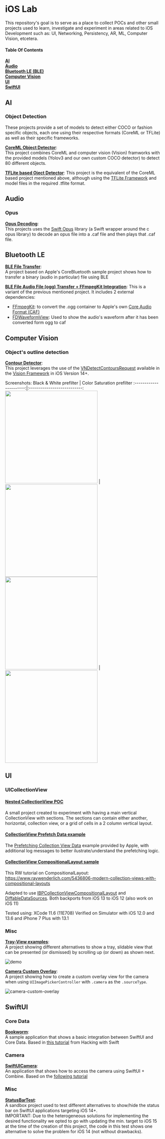 # iOS Lab
This repository's goal is to serve as a place to collect POCs and other small projects used to learn, investigate and experiment in areas related to iOS Development such as: UI, Networking, Persistency, AR, ML, Computer Vision, etcetera.

#### Table Of Contents
**[AI](#ai)**<br>
**[Audio](#audio)**<br>
**[Bluetooth LE (BLE)](#bluetooth-le)**<br>
**[Computer Vision](#computer-vision)**<br>
**[UI](#ui)**<br>
**[SwiftUI](#swiftui)**<br>

## AI

### Object Detection
These projects provide a set of models to detect either COCO or fashion specific objects, each one using their respective formats (CoreML or TFLite) as well as their specific frameworks.

[**CoreML Object Detector**](./ai/objects-detection/ObjectsDetector):  
This project combines CoreML and computer vision (Vision) framworks with the provided models (Yolov3 and our own custom COCO detector) to detect 80 different objects.

[**TFLite based Oject Detector**](./ai/objects-detection/TFLite):
This project is the equivalent of the CoreML based project mentioned above, although using the [TFLite Framework](https://www.tensorflow.org/lite) and model files in the required .tflite format.


## Audio

### Opus
[**Opus Decoding**](./audio/opus-decoding/OpusDecoding):<br>
This projects uses the [Swift Opus](https://github.com/alta/swift-opus) library (a Swift wrapper around the c opus library) to decode an opus file into a .caf file and then plays that .caf file.

## Bluetooth LE
[**BLE File Transfer**](./ble/ble-file-transfer):  
A project based on Apple's CoreBluetooth sample project shows how to transfer a binary (audio in particular) file using BLE

[**BLE File Audio File (ogg) Transfer + FFmpegKit Integration**](./ble/ble-file-transfer-ffmpeg):
This is a variant of the previous mentioned project. It includes 2 external dependencies:
- [FFmpegKit](https://github.com/tanersener/ffmpeg-kit/tree/development): to convert the .ogg container to Apple's own [Core Audio Format (CAF)](https://en.wikipedia.org/wiki/Core_Audio_Format)
- [FDWaveformView](https://github.com/fulldecent/FDWaveformView): Used to show the audio's waveform after it has been converted form ogg to caf 

## Computer Vision

### Object's outline detection
[**Contour Detector**](./cv/contour-detection/ContourDetector):  
This project leverages the use of the [VNDetectContoursRequest](https://developer.apple.com/documentation/vision/vndetectcontoursrequest) available in the [Vision Framework](https://developer.apple.com/documentation/vision) in iOS Version 14+.

Screenshots:
Black & White prefilter | Color Saturation prefilter
:----------------------:|:---------------------------:
<img src="./cv/contour-detection/screenshots/TopContours-B%26W-Prefilter.png" width="300"> | <img src="./cv/contour-detection/screenshots/TopContours-Color-PreFilter.png" width="300">
<img src="./cv/contour-detection/screenshots/TotalContours-B%26W-Prefilter.png" width="300"> | <img src="./cv/contour-detection/screenshots/TotalContours-Color-PreFilter.png" width="300">


## UI

### UICollectionView

#### [Nested CollectionView POC](./ui/uicollectionview/NestedCollectionViewPOC)  
A small project created to experiment with having a main vertical CollectionView with sections. The sections can contain either another, horizontal, collection view, or a grid of cells in a 2 column vertical layout.

#### [CollectionView Prefetch Data example](./ui/uicollectionview/PrefetchExample)  
The [Prefetching Collection View Data](https://developer.apple.com/documentation/uikit/uicollectionviewdatasourceprefetching/prefetching_collection_view_data) example provided by Apple, with additional log messages to better ilustrate/understand the prefetching logic. 

#### [CollectionView CompositionalLayout sample](./ui/uicollectionview/CompositionalLayout/PhotoAlbums%20-%20IBPCollectionViewCompositionalLayout/)  
This RW tutorial on CompositionalLayout:  
https://www.raywenderlich.com/5436806-modern-collection-views-with-compositional-layouts

Adapted to use [IBPCollectionViewCompositionalLayout](https://github.com/kishikawakatsumi/IBPCollectionViewCompositionalLayout) and [DiffableDataSources](https://github.com/ra1028/DiffableDataSources). Both backports from iOS 13 to iOS 12 (also work on iOS 11)

Tested using:
XCode 11.6 (11E708)
Verified on Simulator with iOS 12.0 and 13.6 and iPhone 7 Plus with 13.1


### Misc
[**Tray-View examples**](./ui/tray-view/TrayViewSamples):  
A project showing different alternatives to show a tray, slidable view that can be presented (or dismissed) by scrolling up (or down) as shown next.

![demo](./ui/tray-view/assets/tray-view-examples.gif)


[**Camera Custom Overlay**](./ui/camera/custom-overlay):<br>
A project showing how to create a custom overlay view for the camera when using `UIImagePickerController` with `.camera` as the `.sourceType`.<br>

![camera-custom-overlay](https://user-images.githubusercontent.com/58740705/111707712-55398d00-8823-11eb-839e-6479c852f90d.png)


## SwiftUI

### Core Data
[**Bookworm**](./swiftui/Bookworm):  
A sample application that shows a basic integration between SwiftUI and Core Data. Based in [this tutorial](https://www.hackingwithswift.com/books/ios-swiftui/bookworm-introduction) from Hacking with Swift

### Camera
[**SwiftUICamera**](./swiftui/SwiftUICamera):  
An application that shows how to access the camera using SwiftUI + Combine. Based on the [following tutorial](https://www.raywenderlich.com/26244793-building-a-camera-app-with-swiftui-and-combine)


### Misc 
[**StatusBarTest**](./swiftui/StatusBarTest):  
A sandbox project used to test different alternatives to show/hide the status bar on SwiftUI applications targeting iOS 14+.<br>
IMPORTANT: Due to the heterogeneous solutions for implementing the desired functionality we opted to go with updating the min. target to iOS 15 at the time of the creation of this project, the code in this test shows one alternative to solve the problem for iOS 14 (not without drawbacks).
